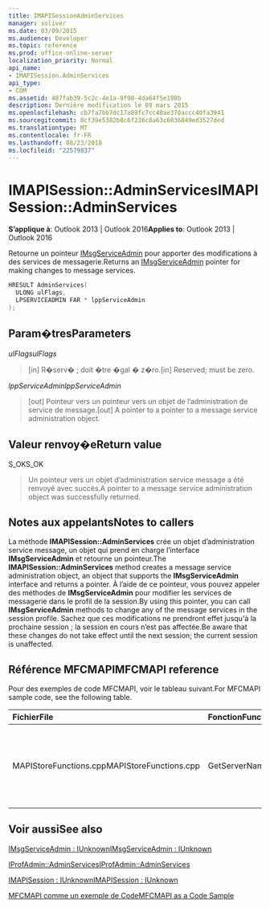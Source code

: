 ```yaml
---
title: IMAPISessionAdminServices
manager: soliver
ms.date: 03/09/2015
ms.audience: Developer
ms.topic: reference
ms.prod: office-online-server
localization_priority: Normal
api_name:
- IMAPISession.AdminServices
api_type:
- COM
ms.assetid: 487fab39-5c2c-4e1a-9f90-4da64f5e198b
description: Dernière modification le 09 mars 2015
ms.openlocfilehash: cb7fa7bb7dc17a89fc7cc40ae370accc40fa3941
ms.sourcegitcommit: 0cf39e5382b8c6f236c8a63c6036849ed3527ded
ms.translationtype: MT
ms.contentlocale: fr-FR
ms.lasthandoff: 08/23/2018
ms.locfileid: "22579837"
---
```

# <a name="imapisessionadminservices"></a><span data-ttu-id="e4d57-103">IMAPISession::AdminServices</span><span class="sxs-lookup"><span data-stu-id="e4d57-103">IMAPISession::AdminServices</span></span>

  
  
<span data-ttu-id="e4d57-104">**S’applique à**: Outlook 2013 | Outlook 2016</span><span class="sxs-lookup"><span data-stu-id="e4d57-104">**Applies to**: Outlook 2013 | Outlook 2016</span></span> 
  
<span data-ttu-id="e4d57-105">Retourne un pointeur [IMsgServiceAdmin](imsgserviceadminiunknown.md) pour apporter des modifications à des services de messagerie.</span><span class="sxs-lookup"><span data-stu-id="e4d57-105">Returns an [IMsgServiceAdmin](imsgserviceadminiunknown.md) pointer for making changes to message services.</span></span> 
  
```cpp
HRESULT AdminServices(
  ULONG ulFlags,
  LPSERVICEADMIN FAR * lppServiceAdmin
);
```

## <a name="parameters"></a><span data-ttu-id="e4d57-106">Param�tres</span><span class="sxs-lookup"><span data-stu-id="e4d57-106">Parameters</span></span>

 <span data-ttu-id="e4d57-107">_ulFlags_</span><span class="sxs-lookup"><span data-stu-id="e4d57-107">_ulFlags_</span></span>
  
> <span data-ttu-id="e4d57-108">[in] R�serv� ; doit �tre �gal � z�ro.</span><span class="sxs-lookup"><span data-stu-id="e4d57-108">[in] Reserved; must be zero.</span></span>
    
 <span data-ttu-id="e4d57-109">_lppServiceAdmin_</span><span class="sxs-lookup"><span data-stu-id="e4d57-109">_lppServiceAdmin_</span></span>
  
> <span data-ttu-id="e4d57-110">[out] Pointeur vers un pointeur vers un objet de l’administration de service de message.</span><span class="sxs-lookup"><span data-stu-id="e4d57-110">[out] A pointer to a pointer to a message service administration object.</span></span>
    
## <a name="return-value"></a><span data-ttu-id="e4d57-111">Valeur renvoy�e</span><span class="sxs-lookup"><span data-stu-id="e4d57-111">Return value</span></span>

<span data-ttu-id="e4d57-112">S_OK</span><span class="sxs-lookup"><span data-stu-id="e4d57-112">S_OK</span></span> 
  
> <span data-ttu-id="e4d57-113">Un pointeur vers un objet d’administration service message a été renvoyé avec succès.</span><span class="sxs-lookup"><span data-stu-id="e4d57-113">A pointer to a message service administration object was successfully returned.</span></span>
    
## <a name="notes-to-callers"></a><span data-ttu-id="e4d57-114">Notes aux appelants</span><span class="sxs-lookup"><span data-stu-id="e4d57-114">Notes to callers</span></span>

<span data-ttu-id="e4d57-115">La méthode **IMAPISession::AdminServices** crée un objet d’administration service message, un objet qui prend en charge l’interface **IMsgServiceAdmin** et retourne un pointeur.</span><span class="sxs-lookup"><span data-stu-id="e4d57-115">The **IMAPISession::AdminServices** method creates a message service administration object, an object that supports the **IMsgServiceAdmin** interface and returns a pointer.</span></span> <span data-ttu-id="e4d57-116">À l’aide de ce pointeur, vous pouvez appeler des méthodes de **IMsgServiceAdmin** pour modifier les services de messagerie dans le profil de la session.</span><span class="sxs-lookup"><span data-stu-id="e4d57-116">By using this pointer, you can call **IMsgServiceAdmin** methods to change any of the message services in the session profile.</span></span> <span data-ttu-id="e4d57-117">Sachez que ces modifications ne prendront effet jusqu'à la prochaine session ; la session en cours n’est pas affectée.</span><span class="sxs-lookup"><span data-stu-id="e4d57-117">Be aware that these changes do not take effect until the next session; the current session is unaffected.</span></span> 
  
## <a name="mfcmapi-reference"></a><span data-ttu-id="e4d57-118">Référence MFCMAPI</span><span class="sxs-lookup"><span data-stu-id="e4d57-118">MFCMAPI reference</span></span>

<span data-ttu-id="e4d57-119">Pour des exemples de code MFCMAPI, voir le tableau suivant.</span><span class="sxs-lookup"><span data-stu-id="e4d57-119">For MFCMAPI sample code, see the following table.</span></span>
  
|<span data-ttu-id="e4d57-120">**Fichier**</span><span class="sxs-lookup"><span data-stu-id="e4d57-120">**File**</span></span>|<span data-ttu-id="e4d57-121">**Fonction**</span><span class="sxs-lookup"><span data-stu-id="e4d57-121">**Function**</span></span>|<span data-ttu-id="e4d57-122">**Commentaire**</span><span class="sxs-lookup"><span data-stu-id="e4d57-122">**Comment**</span></span>|
|:-----|:-----|:-----|
|<span data-ttu-id="e4d57-123">MAPIStoreFunctions.cpp</span><span class="sxs-lookup"><span data-stu-id="e4d57-123">MAPIStoreFunctions.cpp</span></span>  <br/> |<span data-ttu-id="e4d57-124">GetServerName</span><span class="sxs-lookup"><span data-stu-id="e4d57-124">GetServerName</span></span>  <br/> |<span data-ttu-id="e4d57-125">MFCMAPI utilise la méthode **IMAPISession::AdminServices** pour accéder au profil pour lire le nom du serveur.</span><span class="sxs-lookup"><span data-stu-id="e4d57-125">MFCMAPI uses the **IMAPISession::AdminServices** method to access the profile to read the server name.</span></span>  <br/> |
   
## <a name="see-also"></a><span data-ttu-id="e4d57-126">Voir aussi</span><span class="sxs-lookup"><span data-stu-id="e4d57-126">See also</span></span>



[<span data-ttu-id="e4d57-127">IMsgServiceAdmin : IUnknown</span><span class="sxs-lookup"><span data-stu-id="e4d57-127">IMsgServiceAdmin : IUnknown</span></span>](imsgserviceadminiunknown.md)
  
[<span data-ttu-id="e4d57-128">IProfAdmin::AdminServices</span><span class="sxs-lookup"><span data-stu-id="e4d57-128">IProfAdmin::AdminServices</span></span>](iprofadmin-adminservices.md)
  
[<span data-ttu-id="e4d57-129">IMAPISession : IUnknown</span><span class="sxs-lookup"><span data-stu-id="e4d57-129">IMAPISession : IUnknown</span></span>](imapisessioniunknown.md)


[<span data-ttu-id="e4d57-130">MFCMAPI comme un exemple de Code</span><span class="sxs-lookup"><span data-stu-id="e4d57-130">MFCMAPI as a Code Sample</span></span>](mfcmapi-as-a-code-sample.md)

